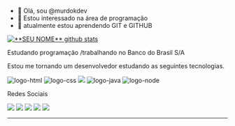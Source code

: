 
- 👋 Olá, sou @murdokdev
- 👀 Estou interessado na área de programação
- 🌱 atualmente estou aprendendo GIT e GITHUB

<!---
murdokdev/murdokdev is a ✨ special ✨ repository because its `README.md` (this file) appears on your GitHub profile.
You can click the Preview link to take a look at your changes.
--->

<a href="https://github.com/Gurupreet">
 <img align="center" src="https://github-readme-stats.vercel.app/api?username=murdokdev&show_icons=true&theme=dracula&line_height=27" alt="**SEU NOME** github stats"/>
</a>

<p>

Estudando programação /trabalhando no Banco do Brasil S/A <br/>

Estou me tornando um desenvolvedor estudando as seguintes tecnologias.

<p align="left">
<img src="https://img.shields.io/badge/HTML5-E34F26?style=for-the-badge&logo=html5&logoColor=white" alt="logo-html">
 
<img src="https://img.shields.io/badge/CSS3-1572B6?style=for-the-badge&logo=css3&logoColor=white" alt="logo-css">
                                                                                                               
<img src="https://img.shields.io/static/v1?label=Overview&message=murdokdev&color=f8efd4&style=for-the-badge&logo=GitHub">

<img src="https://img.shields.io/badge/JavaScript-F7DF1E?style=for-the-badge&logo=javascript&logoColor=black" alt="logo-java">
 
<img src="https://img.shields.io/badge/Node.js-43853D?style=for-the-badge&logo=node.js&logoColor=white" alt="logo-node">
<p/>

<p>Redes Sociais<p/>
<p align="left">
  <a href="#" alt="Gmail">
  <img src="https://img.shields.io/badge/-Gmail-FF0000?style=flat-square&labelColor=FF0000&logo=gmail&logoColor=white&link=LINK-DO-SEU-EMAIL" /></a>

  <a href="#" alt="Linkedin">
  <img src="https://img.shields.io/badge/-Linkedin-0e76a8?style=flat-square&logo=Linkedin&logoColor=white&link=LINK-DO-SEU-LINKEDIN" /></a>

  <a href="#" alt="WhatsApp">
  <img src="https://img.shields.io/badge/-WhatsApp-25d366?style=flat-square&labelColor=25d366&logo=whatsapp&logoColor=white&link=API-DO-SEU-WHATSAPP"/></a>

  <a href="#" alt="Facebook">
  <img src="https://img.shields.io/badge/-Facebook-3b5998?style=flat-square&labelColor=3b5998&logo=facebook&logoColor=white&link=LINK-DO-SEU-FACEBOOK"/></a>

  <a href="#" alt="Instagram">
  <img src="https://img.shields.io/badge/-Instagram-DF0174?style=flat-square&labelColor=DF0174&logo=instagram&logoColor=white&link=LINK-DO-SEU-INSTAGRAM"/></a>
</p>  

</p>
<hr>


